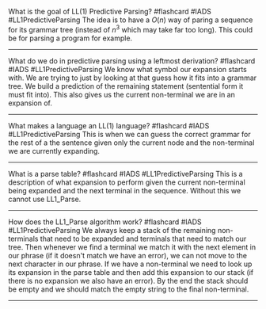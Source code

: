 What is the goal of LL(1) Predictive Parsing? #flashcard #IADS #LL1PredictiveParsing
	The idea is to have a $O(n)$ way of paring a sequence for its grammar tree (instead of $n^3$ which may take far too long). This could be for parsing a program for example.

---
What do we do in predictive parsing using a leftmost derivation? #flashcard #IADS #LL1PredictiveParsing 
	We know what symbol our expansion starts with. We are trying to just by looking at that guess how it fits into a grammar tree. We build a prediction of the remaining statement (sentential form it must fit into). This also gives us the current non-terminal we are in an expansion of.

---
What makes a language an LL(1) language? #flashcard #IADS #LL1PredictiveParsing 
	This is when we can guess the correct grammar for the rest of a the sentence given only the current node and the non-terminal we are currently expanding.

---
What is a parse table? #flashcard #IADS #LL1PredictiveParsing 
	This is a description of what expansion to perform given the current non-terminal being expanded and the next terminal in the sequence. Without this we cannot use LL1_Parse.


---
How does the LL1_Parse algorithm work? #flashcard #IADS #LL1PredictiveParsing 
	We always keep a stack of the remaining non-terminals that need to be expanded and terminals that need to match our tree. Then whenever we find a terminal we match it with the next element in our phrase (if it doesn't match we have an error), we can not move to the next character in our phrase. If we have a non-terminal we need to look up its expansion in the parse table and then add this expansion to our stack (if there is no expansion we also have an error). By the end the stack should be empty and we should match the empty string to the final non-terminal.

---
